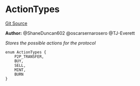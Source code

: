 # ActionTypes
[Git Source](https://github.com/thrackle-io/tron/blob/7030db34eb7187742ede73deed40ef4d7dddaa1b/src/common/ActionEnum.sol)

**Author:**
@ShaneDuncan602 @oscarsernarosero @TJ-Everett

*Stores the possible actions for the protocol*


```solidity
enum ActionTypes {
    P2P_TRANSFER,
    BUY,
    SELL,
    MINT,
    BURN
}
```

